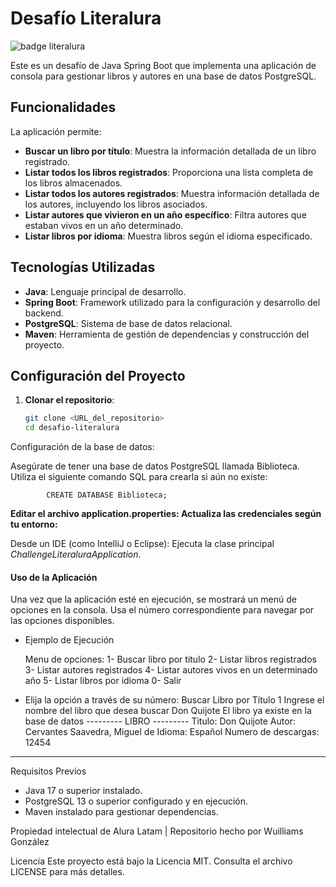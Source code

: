 # Desafío Literalura
![badge literalura](https://github.com/user-attachments/assets/45790814-4e98-42c2-af57-d178a2a95d53)

Este es un desafío de Java Spring Boot que implementa una aplicación de consola para gestionar libros y autores en una base de datos PostgreSQL.

## Funcionalidades

La aplicación permite:
- **Buscar un libro por título**: Muestra la información detallada de un libro registrado.
- **Listar todos los libros registrados**: Proporciona una lista completa de los libros almacenados.
- **Listar todos los autores registrados**: Muestra información detallada de los autores, incluyendo los libros asociados.
- **Listar autores que vivieron en un año específico**: Filtra autores que estaban vivos en un año determinado.
- **Listar libros por idioma**: Muestra libros según el idioma especificado.

## Tecnologías Utilizadas

- **Java**: Lenguaje principal de desarrollo.
- **Spring Boot**: Framework utilizado para la configuración y desarrollo del backend.
- **PostgreSQL**: Sistema de base de datos relacional.
- **Maven**: Herramienta de gestión de dependencias y construcción del proyecto.

## Configuración del Proyecto

1. **Clonar el repositorio**:
   ```bash
   git clone <URL_del_repositorio>
   cd desafio-literalura
Configuración de la base de datos:

Asegúrate de tener una base de datos PostgreSQL llamada Biblioteca.
Utiliza el siguiente comando SQL para crearla si aún no existe:

```
        CREATE DATABASE Biblioteca;
```
**Editar el archivo application.properties: Actualiza las credenciales según tu entorno:**

Desde un IDE (como IntelliJ o Eclipse): Ejecuta la clase principal *ChallengeLiteraluraApplication*.

#### Uso de la Aplicación
Una vez que la aplicación esté en ejecución, se mostrará un menú de opciones en la consola. Usa el número correspondiente para navegar por las opciones disponibles.

- Ejemplo de Ejecución


    Menu de opciones:
    1- Buscar libro por titulo
    2- Listar libros registrados
    3- Listar autores registrados
    4- Listar autores vivos en un determinado año
    5- Listar libros por idioma
    0- Salir

- Elija la opción a través de su número:
    Buscar Libro por Título
1
Ingrese el nombre del libro que desea buscar
Don Quijote
El libro ya existe en la base de datos
--------- LIBRO ---------
Titulo: Don Quijote
Autor: Cervantes Saavedra, Miguel de
Idioma: Español
Numero de descargas: 12454
-------------------------
Requisitos Previos
- Java 17 o superior instalado.
- PostgreSQL 13 o superior configurado y en ejecución.
- Maven instalado para gestionar dependencias.


Propiedad intelectual de Alura Latam
| Repositorio hecho por Wuilliams González

Licencia
Este proyecto está bajo la Licencia MIT. Consulta el archivo LICENSE para más detalles.

